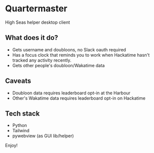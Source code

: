 # Quartermaster
High Seas helper desktop client

## What does it do?
- Gets username and doubloons, no Slack oauth required
- Has a focus clock that reminds you to work when Hackatime hasn't tracked any activity recently.
- Gets other people's doubloon/Wakatime data

## Caveats
- Doubloon data requires leaderboard opt-in at the Harbour
- Other's Wakatime data requires leaderboard opt-in on Hackatime

## Tech stack
- Python
- Tailwind
- pywebview (as GUI lib/helper)

Enjoy!

